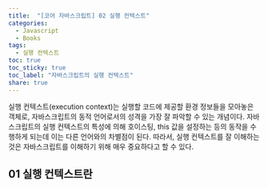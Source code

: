 ```yaml
---
title:  "[코어 자바스크립트] 02 실행 컨텍스트"
categories: 
  - Javascript
  - Books
tags:
  - 실행 컨텍스트
toc: true
toc_sticky: true
toc_label: "자바스크립트의 실행 컨텍스트"
share: true
---
```


실행 컨텍스트(execution context)는 실행할 코드에 제공할 환경 정보들을 모아놓은 객체로, 자바스크립트의 동적 언어로서의 성격을 가장 잘 파악할 수 있는 개념이다.
자바스크립트의 실행 컨텍스트의 특성에 의해 호이스팅, this 값을 설정하는 등의 동작을 수행하게 되는데 이는 다른 언어와의 차별점이 된다.
따라서, 실행 컨텍스트를 잘 이해하는 것은 자바스크립트를 이해하기 위해 매우 중요하다고 할 수 있다.

## 01 실행 컨텍스트란